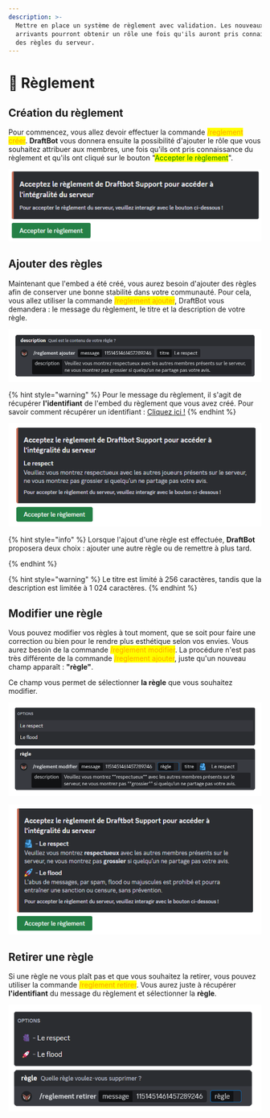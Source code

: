 ```yaml
---
description: >-
  Mettre en place un système de règlement avec validation. Les nouveaux
  arrivants pourront obtenir un rôle une fois qu'ils auront pris connaissance
  des règles du serveur.
---
```


# 📝 Règlement

## Création du règlement

Pour commencez, vous allez devoir effectuer la commande <mark style="color:orange;">/reglement créer</mark>. **DraftBot** vous donnera ensuite la possibilité d'ajouter le rôle que vous souhaitez attribuer aux membres, une fois qu'ils ont pris connaissance du règlement et qu'ils ont cliqué sur le bouton "<mark style="color:green;">Accepter le règlement</mark>".


![Résultat de la commande /reglement créer](../.gitbook/assets/rules/rules-create.png)

## Ajouter des règles


Maintenant que l'embed a été créé, vous aurez besoin d'ajouter des règles afin de conserver une bonne stabilité dans votre communauté. Pour cela, vous allez utiliser la commande <mark style="color:orange;">/reglement ajouter</mark>, DraftBot vous demandera : le message du règlement, le titre et la description de votre règle.

![Aperçu de la commande /reglement créer](../.gitbook/assets/rules/rules-add-1.png)

{% hint style="warning" %}
Pour le message du règlement, il s'agit de récupérer **l'identifiant** de l'embed du règlement que vous avez créé.
Pour savoir comment récupérer un identifiant : [Cliquez ici !](../../autres/recuperer-un-identifiant.md#message)
{% endhint %}

![Résultat d'ajout d'une règle](../.gitbook/assets/rules/rules-add-2.png)

{% hint style="info" %}
Lorsque l'ajout d'une règle est effectuée, **DraftBot** proposera deux choix : ajouter une autre règle ou de remettre à plus tard.

{% endhint %}

{% hint style="warning" %} Le titre est limité à 256 caractères, tandis que la description est limitée à 1 024 caractères. {% endhint %}

## Modifier une règle


Vous pouvez modifier vos règles à tout moment, que se soit pour faire une correction ou bien pour le rendre plus esthétique selon vos envies. Vous aurez besoin de la commande <mark style="color:orange;">/reglement modifier</mark>. La procédure n'est pas très différente de la commande <mark style="color:orange;">/reglement ajouter</mark>, juste qu'un nouveau champ apparaît : **"règle"**.


Ce champ vous permet de sélectionner **la règle** que vous souhaitez modifier.

![Aperçu de la commande /reglement modifier](../.gitbook/assets/rules/rules-modify.png)

![Résultat de la modification d'une règle](../.gitbook/assets/rules/rules-modify-2.png)

## Retirer une règle


Si une règle ne vous plaît pas et que vous souhaitez la retirer, vous pouvez utiliser la commande <mark style="color:orange;">/reglement retirer</mark>. Vous aurez juste à récupérer **l'identifiant** du message du règlement et sélectionner la **règle**.

![Aperçu de la commande /reglement retirer](../.gitbook/assets/rules/rules-remove.png)